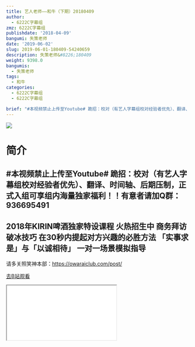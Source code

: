 ```yaml
---
title: 艺人老师——和牛（下期）20180409
author:
  - 6222C字幕组
zmz: 6222C字幕组
publishdate: '2018-04-09'
bangumi: 失策老师
date: '2019-06-02'
slug: 2019-06-01-180409-54240659
description: 失策老师&#8226;180409
weight: 9398.0
bangumis: 
  - 失策老师
tags:
  - 和牛
categories:
  - 6222C字幕组
  - 6222C字幕组

brief: "#本视频禁止上传至Youtube# 跪招：校对（有艺人字幕组校对经验者优先）、翻译、时间轴、后期压制，正式入组可享组内海量独家福利！！有意者请加Q群：936695491 ------------------------ 2018年KIRIN啤酒独家特设课程 火热招生中 商务拜访破冰技巧 在30秒内提起对方兴趣的必胜方法 「实事求是」与「以诚相待」 一对一场景模拟指导 --------------------------- 请多关照笑神本部：https://owaraiclub.com/post/"
---
```

![](https://raw.githubusercontent.com/tcgriffith/owaraisite/master/static/tmpimg/cdd450816ea464fea365a44a70d5cdae0667823f.jpg.480.jpg)
# 简介  
#本视频禁止上传至Youtube#
跪招：校对（有艺人字幕组校对经验者优先）、翻译、时间轴、后期压制，正式入组可享组内海量独家福利！！有意者请加Q群：936695491
------------------------
2018年KIRIN啤酒独家特设课程
火热招生中
商务拜访破冰技巧
在30秒内提起对方兴趣的必胜方法
「实事求是」与「以诚相待」
一对一场景模拟指导
---------------------------
请多关照笑神本部：https://owaraiclub.com/post/  

[去B站观看](https://www.bilibili.com/video/av54240659/)
<div class ="resp-container"><iframe class="testiframe" src="//player.bilibili.com/player.html?aid=54240659"", scrolling="no", allowfullscreen="true" > </iframe></div> 
